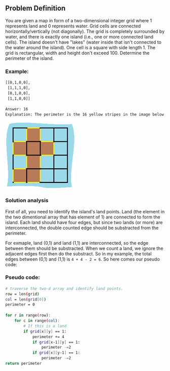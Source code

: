 ## Problem Definition
You are given a map in form of a two-dimensional integer grid where 1 represents land and 0 represents water. Grid cells are connected horizontally/vertically (not diagonally). The grid is completely surrounded by water, and there is exactly one island (i.e., one or more connected land cells). The island doesn't have "lakes" (water inside that isn't connected to the water around the island). One cell is a square with side length 1. The grid is rectangular, width and height don't exceed 100. Determine the perimeter of the island.

### Example:
```bash
[[0,1,0,0],
 [1,1,1,0],
 [0,1,0,0],
 [1,1,0,0]]

Answer: 16
Explanation: The perimeter is the 16 yellow stripes in the image below:
```
![image](island.png)

### Solution analysis
First of all, you need to identify the island's land points. Land (the element in the two dimentional array that has element of 1) are connected to form the island. Each land should have four edges, but since two lands (or more) are interconnected, the double counted edge should be substracted from the perimeter.

For exmaple, land (0,1) and land (1,1) are interconnected, so the edge between them should be substracted. When we count a land, we ignore the adjacent edges first then do the substract. So in my example, the total edges between (0,1) and (1,1) is `4 + 4 - 2 = 6`. So here comes our pseudo code:

### Pseudo code:
```bash
# traverse the two-d array and identify land points.
row = len(grid)
col = len(grid[0])
perimeter = 0

for r in range(row):
    for c in range(col):
        # If this is a land
        if grid[x][y] == 1:
            perimeter += 4
            if grid[x-1][y] == 1:
                perimeter -=2
            if grid[x][y-1] == 1:
                perimeter -=2
return perimeter
```